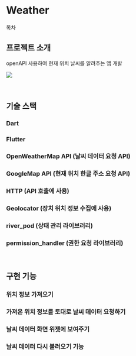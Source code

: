 # Weather

목차

## 프로젝트 소개

<p align="justify">
openAPI 사용하여 현재 위치 날씨를 알려주는 앱 개발
</p>

<p align="justify">
<img src="https://user-images.githubusercontent.com/96646202/236720076-80540dcb-6a5a-4cec-8e57-bf69872cf7b6.gif">
</p>

<br>

## 기술 스택
### Dart

### Flutter

### OpenWeatherMap API (날씨 데이터 요청 API)

### GoogleMap API (현재 위치 한글 주소 요청 API)

### HTTP (API 호출에 사용)

### Geolocator (장치 위치 정보 수집에 사용)

### river_pod (상태 관리 라이브러리)

### permission_handler (권한 요청 라이브러리)


<br>

## 구현 기능

### 위치 정보 가져오기

### 가져온 위치 정보를 토대로 날씨 데이터 요청하기

### 날씨 데이터 화면 위젯에 보여주기

### 날씨 데이터 다시 불러오기 기능
<br>


